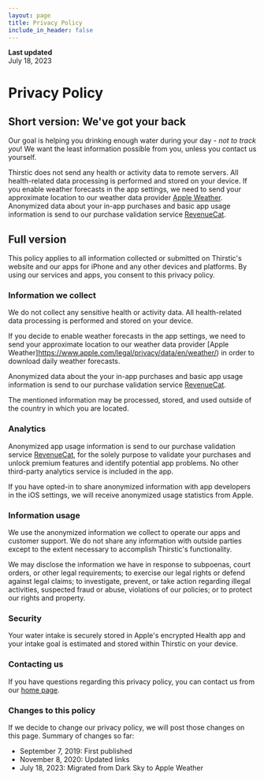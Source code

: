 ```yaml
---
layout: page
title: Privacy Policy
include_in_header: false
---
```


**Last updated**  
July 18, 2023

# Privacy Policy

## Short version: We've got your back

Our goal is helping you drinking enough water during your day - *not to track you*! We want the least information possible from you, unless you contact us yourself. 

Thirstic does not send any health or activity data to remote servers. All health-related data processing is performed and stored on your device. If you enable weather forecasts in the app settings, we need to send your approximate location to our weather data provider [Apple Weather](https://www.apple.com/legal/privacy/data/en/weather/). Anonymized data about your in-app purchases and basic app usage information is send to our purchase validation service [RevenueCat](https://www.revenuecat.com/privacy).

## Full version

This policy applies to all information collected or submitted on Thirstic's website and our apps for iPhone and any other devices and platforms. By using our services and apps, you consent to this privacy policy.

### Information we collect

We do not collect any sensitive health or activity data. All health-related data processing is performed and stored on your device.

If you decide to enable weather forecasts in the app settings, we need to send your approximate location to our weather data provider [Apple Weather]https://www.apple.com/legal/privacy/data/en/weather/) in order to download daily weather forecasts.

Anonymized data about the your in-app purchases and basic app usage information is send to our purchase validation service [RevenueCat](https://www.revenuecat.com/privacy).

The mentioned information may be processed, stored, and used outside of the country in which you are located.

### Analytics

Anonymized app usage information is send to our purchase validation service [RevenueCat](https://www.revenuecat.com/privacy), for the solely purpose to validate your purchases and unlock premium features and identify potential app problems. No other third-party analytics service is included in the app.

If you have opted-in to share anonymized information with app developers in the iOS settings, we will receive anonymized usage statistics from Apple.

### Information usage

We use the anonymized information we collect to operate our apps and customer support. We do not share any information with outside parties except to the extent necessary to accomplish Thirstic's functionality.

We may disclose the information we have in response to subpoenas, court orders, or other legal requirements; to exercise our legal rights or defend against legal claims; to investigate, prevent, or take action regarding illegal activities, suspected fraud or abuse, violations of our policies; or to protect our rights and property.

### Security

Your water intake is securely stored in Apple's encrypted Health app and your intake goal is estimated and stored within Thirstic on your device.  

### Contacting us

If you have questions regarding this privacy policy, you can contact us from our [home page](https://tapcode.co/about/).

### Changes to this policy

If we decide to change our privacy policy, we will post those changes on this page. Summary of changes so far:

- September 7, 2019: First published
- November 8, 2020: Updated links
- July 18, 2023: Migrated from Dark Sky to Apple Weather
